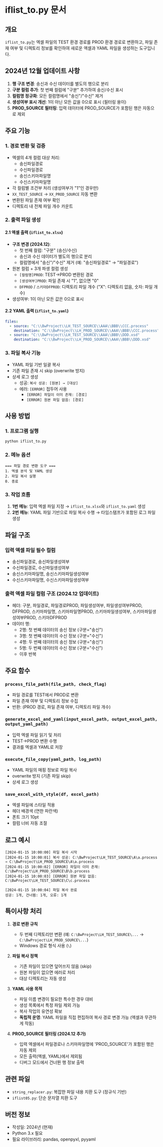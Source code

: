 # iflist_to.py 문서

## 개요
`iflist_to.py`는 엑셀 파일의 TEST 환경 경로를 PROD 환경 경로로 변환하고, 파일 존재 여부 및 디렉토리 정보를 확인하여 새로운 엑셀과 YAML 파일을 생성하는 도구입니다.

## 2024년 12월 업데이트 사항
1. **행 구조 변경**: 송신과 수신 데이터를 별도의 행으로 분리
2. **구분 컬럼 추가**: 첫 번째 컬럼에 "구분" 추가하여 송신/수신 표시
3. **컬럼명 정규화**: 모든 컬럼명에서 "송신"/"수신" 제거
4. **생성여부 표시 개선**: 1이 아닌 모든 값을 0으로 표시 (필터링 용이)
5. **PROD_SOURCE 필터링**: 입력 데이터에 PROD_SOURCE가 포함된 행은 자동으로 제외

## 주요 기능

### 1. 경로 변환 및 검증
- 엑셀의 4개 컬럼 대상 처리:
  - 송신파일경로
  - 수신파일경로
  - 송신스키마파일명
  - 수신스키마파일명
- 각 컬럼별 조건부 처리 (생성여부가 "1"인 경우만)
- `XX_TEST_SOURCE` → `XX_PROD_SOURCE` 자동 변환
- 변환된 파일 존재 여부 확인
- 디렉토리 내 전체 파일 개수 카운트

### 2. 출력 파일 생성

#### 2.1 엑셀 출력 (`iflist_to.xlsx`)
- **구조 변경 (2024.12)**:
  - 첫 번째 컬럼: "구분" (송신/수신)
  - 송신과 수신 데이터가 별도의 행으로 분리
  - 컬럼명에서 "송신"/"수신" 제거 (예: "송신파일경로" → "파일경로")
- 원본 컬럼 + 3개 파생 컬럼 생성
  - `[컬럼명]PROD`: TEST→PROD 변환된 경로
  - `[생성여부]PROD`: 파일 존재 시 "1", 없으면 "0"
  - `DFPROD` / `스키마DFPROD`: 디렉토리 파일 개수 ("X": 디렉토리 없음, 숫자: 파일 개수)
- 생성여부: 1이 아닌 모든 값은 0으로 표시

#### 2.2 YAML 출력 (`iflist_to.yaml`)
```yaml
files:
  - source: "C:\\BwProject\\LH_TEST_SOURCE\\AAA\\BBB\\CCC.process"
    destination: "C:\\BwProject\\LH_PROD_SOURCE\\AAA\\BBB\\CCC.process"
  - source: "C:\\BwProject\\LH_TEST_SOURCE\\AAA\\BBB\\DDD.xsd"
    destination: "C:\\BwProject\\LH_PROD_SOURCE\\AAA\\BBB\\DDD.xsd"
```

### 3. 파일 복사 기능
- YAML 파일 기반 일괄 복사
- 기존 파일 존재 시 skip (overwrite 방지)
- 상세 로그 생성
  - 성공: `복사 성공: [원본] → [대상]`
  - 에러: `[ERROR]` 접두어 사용
    - `[ERROR] 파일이 이미 존재: [경로]`
    - `[ERROR] 원본 파일 없음: [경로]`

## 사용 방법

### 1. 프로그램 실행
```bash
python iflist_to.py
```

### 2. 메뉴 옵션
```
=== 파일 경로 변환 도구 ===
1. 엑셀 분석 및 YAML 생성
2. 파일 복사 실행
0. 종료
```

### 3. 작업 흐름
1. **1번 메뉴**: 입력 엑셀 파일 지정 → `iflist_to.xlsx`와 `iflist_to.yaml` 생성
2. **2번 메뉴**: YAML 파일 기반으로 파일 복사 수행 → 타임스탬프가 포함된 로그 파일 생성

## 파일 구조

### 입력 엑셀 파일 필수 컬럼
- 송신파일경로, 송신파일생성여부
- 수신파일경로, 수신파일생성여부
- 송신스키마파일명, 송신스키마파일생성여부
- 수신스키마파일명, 수신스키마파일생성여부

### 출력 엑셀 파일 컬럼 구조 (2024.12 업데이트)
- 헤더: 구분, 파일경로, 파일경로PROD, 파일생성여부, 파일생성여부PROD, DFPROD, 스키마파일명, 스키마파일명PROD, 스키마파일생성여부, 스키마파일생성여부PROD, 스키마DFPROD
- 데이터 행:
  - 2행: 첫 번째 데이터의 송신 정보 (구분="송신")
  - 3행: 첫 번째 데이터의 수신 정보 (구분="수신")
  - 4행: 두 번째 데이터의 송신 정보 (구분="송신")
  - 5행: 두 번째 데이터의 수신 정보 (구분="수신")
  - 이후 반복

## 주요 함수

### `process_file_path(file_path, check_flag)`
- 파일 경로를 TEST에서 PROD로 변환
- 파일 존재 여부 및 디렉토리 정보 수집
- 반환: (PROD 경로, 파일 존재 여부, 디렉토리 파일 개수)

### `generate_excel_and_yaml(input_excel_path, output_excel_path, output_yaml_path)`
- 입력 엑셀 파일 읽기 및 처리
- TEST→PROD 변환 수행
- 결과를 엑셀과 YAML로 저장

### `execute_file_copy(yaml_path, log_path)`
- YAML 파일의 매핑 정보로 파일 복사
- overwrite 방지 (기존 파일 skip)
- 상세 로그 생성

### `save_excel_with_style(df, excel_path)`
- 엑셀 파일에 스타일 적용
- 헤더 배경색 (연한 파란색)
- 폰트 크기 10pt
- 컬럼 너비 자동 조절

## 로그 예시

```
[2024-01-15 10:00:00] 파일 복사 시작
[2024-01-15 10:00:01] 복사 성공: C:\BwProject\LH_TEST_SOURCE\A\a.process → C:\BwProject\LH_PROD_SOURCE\A\a.process
[2024-01-15 10:00:02] [ERROR] 파일이 이미 존재: C:\BwProject\LH_PROD_SOURCE\B\b.process
[2024-01-15 10:00:03] [ERROR] 원본 파일 없음: C:\BwProject\LH_TEST_SOURCE\C\c.process

[2024-01-15 10:00:04] 파일 복사 완료
성공: 1개, 건너뜀: 1개, 오류: 1개
```

## 특이사항 처리

1. **경로 변환 규칙**
   - 두 번째 디렉토리만 변환 (예: `C:\BwProject\LH_TEST_SOURCE\...` → `C:\BwProject\LH_PROD_SOURCE\...`)
   - Windows 경로 형식 사용 (`\`)

2. **파일 복사 정책**
   - 기존 파일이 있으면 덮어쓰지 않음 (skip)
   - 원본 파일이 없으면 에러로 처리
   - 대상 디렉토리는 자동 생성

3. **YAML 사용 목적**
   - 파일 이름 변경이 필요한 특수한 경우 대비
   - 생성 목록에서 특정 파일 제외 가능
   - 복사 작업의 유연성 확보
   - **독립적 운영**: YAML 파일을 직접 편집하여 복사 경로 변경 가능 (엑셀과 무관하게 작동)

4. **PROD_SOURCE 필터링 (2024.12 추가)**
   - 입력 엑셀에서 파일경로나 스키마파일명에 'PROD_SOURCE'가 포함된 행은 자동 제외
   - 모든 출력(엑셀, YAML)에서 제외됨
   - 디버그 모드에서 건너뛴 행 정보 출력

## 관련 파일
- `string_replacer.py`: 복잡한 파일 내용 치환 도구 (정규식 기반)
- `iflist05.py`: 단순 문자열 치환 도구

## 버전 정보
- 작성일: 2024년 (현재)
- Python 3.x 필요
- 필요 라이브러리: pandas, openpyxl, pyyaml